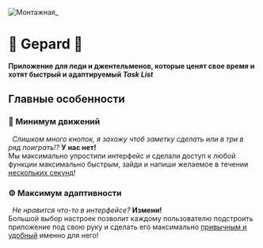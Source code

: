 ![Монтажная_](https://github.com/user-attachments/assets/68970cc0-e487-4256-8852-955646ce947a)
# :cut_of_meat: Gepard 🐆

  **Приложение для леди и джентельменов, которые ценят свое время и хотят быстрый и адаптируемый _Task List_**

## Главные особенности
### :dash: Минимум движений
&nbsp; *Слишком много кнопок, я захожу чтоб заметку сделать или в три в ряд поиграть!?* **У нас нет!**  
Мы максимально упростили интерфейс и сделали доступ к любой функции максимально быстрым, зайди и напиши желаемое в течении <ins>нескольких секунд</ins>!  

### :gear: Максимум адаптивности
&nbsp; *Не нравится что-то в интерфейсе?* **Измени!**  
Большой выбор настроек позволит каждому пользователю подстроить приложение под свою руку и сделать его максимально <ins>привычным и удобный</ins> именно для него!  

